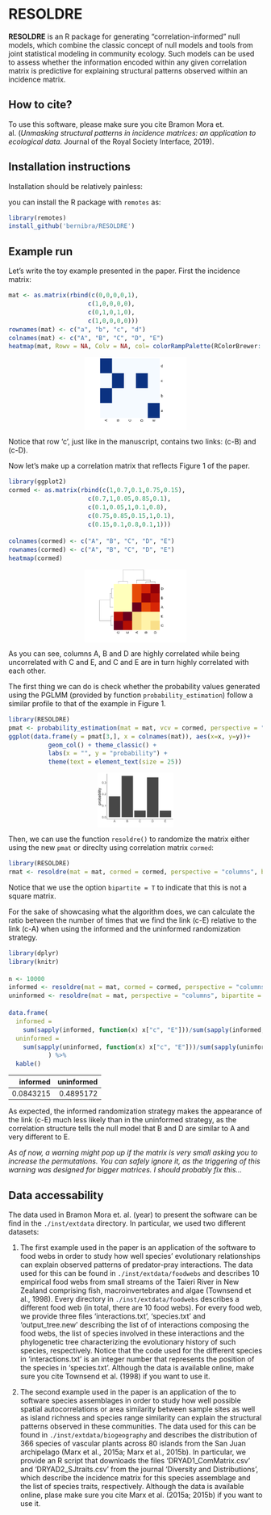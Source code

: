 
<!-- README.md is generated from README.Rmd. Please edit that file -->
<!-- Good examples for for the README and article:
        - https://github.com/LieberInstitute/spatialLIBD/blob/devel/README.Rmd
-->

# RESOLDRE

**RESOLDRE** is an R package for generating “correlation-informed” null
models, which combine the classic concept of null models and tools from
joint statistical modeling in community ecology. Such models can be used
to assess whether the information encoded within any given correlation
matrix is predictive for explaining structural patterns observed within
an incidence matrix.

## How to cite?

To use this software, please make sure you cite Bramon Mora et.
al. (*Unmasking structural patterns in incidence matrices: an
application to ecological data.* Journal of the Royal Society Interface,
2019).

## Installation instructions

Installation should be relatively painless:

you can install the R package with `remotes` as:

``` r
library(remotes)
install_github('bernibra/RESOLDRE')
```

## Example run

Let’s write the toy example presented in the paper. First the incidence
matrix:

``` r
mat <- as.matrix(rbind(c(0,0,0,0,1),
                      c(1,0,0,0,0),
                      c(0,1,0,1,0),
                      c(1,0,0,0,0)))
rownames(mat) <- c("a", "b", "c", "d")
colnames(mat) <- c("A", "B", "C", "D", "E")
heatmap(mat, Rowv = NA, Colv = NA, col= colorRampPalette(RColorBrewer::brewer.pal(8, "Blues"))(2))
```

<img src="man/figures/README-toy_matrix-1.png" width="40%" style="display: block; margin: auto;" />

Notice that row ‘c’, just like in the manuscript, contains two links:
(c-B) and (c-D).

Now let’s make up a correlation matrix that reflects Figure 1 of the
paper.

``` r
library(ggplot2)
cormed <- as.matrix(rbind(c(1,0.7,0.1,0.75,0.15),
                      c(0.7,1,0.05,0.85,0.1),
                      c(0.1,0.05,1,0.1,0.8),
                      c(0.75,0.85,0.15,1,0.1),
                      c(0.15,0.1,0.8,0.1,1)))

colnames(cormed) <- c("A", "B", "C", "D", "E")
rownames(cormed) <- c("A", "B", "C", "D", "E")
heatmap(cormed)
```

<img src="man/figures/README-cormat_matrix-1.png" width="40%" style="display: block; margin: auto;" />

As you can see, columns A, B and D are highly correlated while being
uncorrelated with C and E, and C and E are in turn highly correlated
with each other.

The first thing we can do is check whether the probability values
generated using the PGLMM (provided by function
`probability_estimation`) follow a similar profile to that of the
example in Figure 1.

``` r
library(RESOLDRE)
pmat <- probability_estimation(mat = mat, vcv = cormed, perspective = "columns")
ggplot(data.frame(y = pmat[3,], x = colnames(mat)), aes(x=x, y=y))+
           geom_col() + theme_classic() +
           labs(x = "", y = "probability") +
           theme(text = element_text(size = 25))
```

<img src="man/figures/README-probability_profile-1.png" width="30%" style="display: block; margin: auto;" />

Then, we can use the function `resoldre()` to randomize the matrix
either using the new `pmat` or direclty using correlation matrix
`cormed`:

``` r
library(RESOLDRE)
rmat <- resoldre(mat = mat, cormed = cormed, perspective = "columns", bipartite = T)
```

Notice that we use the option `bipartite = T` to indicate that this is
not a square matrix.

For the sake of showcasing what the algorithm does, we can calculate the
ratio between the number of times that we find the link (c-E) relative
to the link (c-A) when using the informed and the uninformed
randomization strategy.

``` r
library(dplyr)
library(knitr)

n <- 10000
informed <- resoldre(mat = mat, cormed = cormed, perspective = "columns", bipartite = T, randomizations = n)
uninformed <- resoldre(mat = mat, perspective = "columns", bipartite = T, randomizations = n)

data.frame(
  informed = 
    sum(sapply(informed, function(x) x["c", "E"]))/sum(sapply(informed, function(x) x["c", "A"])), 
  uninformed = 
    sum(sapply(uninformed, function(x) x["c", "E"]))/sum(sapply(uninformed, function(x) x["c", "A"]))
           ) %>%
  kable()
```

|  informed | uninformed |
|----------:|-----------:|
| 0.0843215 |  0.4895172 |

As expected, the informed randomization strategy makes the appearance of
the link (c-E) much less likely than in the uninformed strategy, as the
correlation structure tells the null model that B and D are similar to A
and very different to E.

*As of now, a warning might pop up if the matrix is very small asking
you to increase the permutations. You can safely ignore it, as the
triggering of this warning was designed for bigger matrices. I should
probably fix this…*

## Data accessability

The data used in Bramon Mora et. al. (year) to present the software can
be find in the `./inst/extdata` directory. In particular, we used two
different datasets:

1.  The first example used in the paper is an application of the
    software to food webs in order to study how well species’
    evolutionary relationships can explain observed patterns of
    predator-pray interactions. The data used for this can be found in
    `./inst/extdata/foodwebs` and describes 10 empirical food webs from
    small streams of the Taieri River in New Zealand comprising fish,
    macroinvertebrates and algae (Townsend et al., 1998). Every
    directory in `./inst/extdata/foodwebs` describes a different food
    web (in total, there are 10 food webs). For every food web, we
    provide three files ‘interactions.txt’, ‘species.txt’ and
    ‘output_tree.new’ describing the list of of interactions composing
    the food webs, the list of species involved in these interactions
    and the phylogenetic tree characterizing the evolutionary history of
    such species, respectively. Notice that the code used for the
    different species in ‘interactions.txt’ is an integer number that
    represents the position of the species in ‘species.txt’. Although
    the data is available online, make sure you cite Townsend et
    al. (1998) if you want to use it.

2.  The second example used in the paper is an application of the to
    software species assemblages in order to study how well possible
    spatial autocorrelations or area similarity between sample sites as
    well as island richness and species range similarity can explain the
    structural patterns observed in these communities. The data used for
    this can be found in `./inst/extdata/biogeography` and describes the
    distribution of 366 species of vascular plants across 80 islands
    from the San Juan archipelago (Marx et al., 2015a; Marx et al.,
    2015b). In particular, we provide an R script that downloads the
    files ‘DRYAD1_ComMatrix.csv’ and ‘DRYAD2_SJtraits.csv’ from the
    journal ‘Diversity and Distributions’, which describe the incidence
    matrix for this species assemblage and the list of species traits,
    respectively. Although the data is available online, plase make sure
    you cite Marx et al. (2015a; 2015b) if you want to use it.
